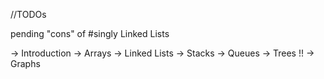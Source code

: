//TODOs

pending "cons" of #singly Linked Lists


-> Introduction
-> Arrays
-> Linked Lists
-> Stacks
-> Queues 
-> Trees
!! -> Graphs